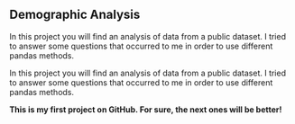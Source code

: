 ## **Demographic Analysis**

In this project you will find an analysis of data from a public dataset. I tried to answer some questions that occurred to me in order to use different pandas methods.

In this project you will find an analysis of data from a public dataset. I tried to answer some questions that occurred to me in order to use different pandas methods.

**This is my first project on GitHub. For sure, the next ones will be better!** 
